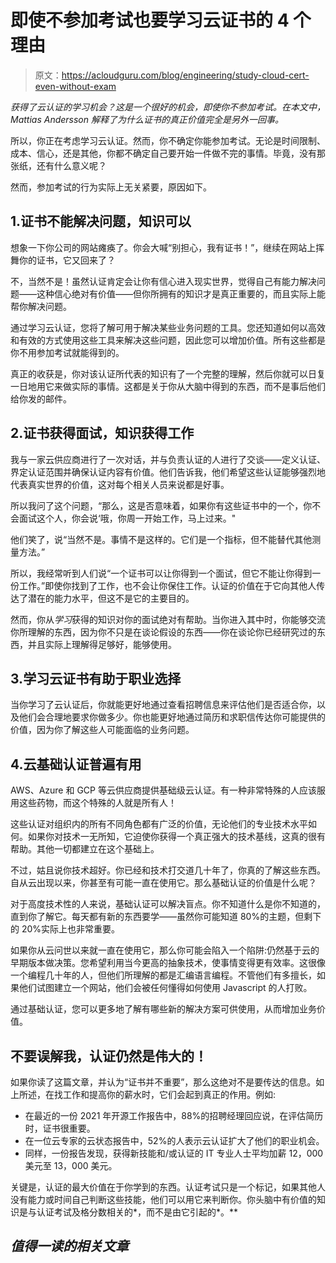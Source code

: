 # 即使不参加考试也要学习云证书的 4 个理由

> 原文：<https://acloudguru.com/blog/engineering/study-cloud-cert-even-without-exam>

*获得了云认证的学习机会？这是一个很好的机会，即使你不参加考试。在本文中，Mattias Andersson 解释了为什么证书的真正价值完全是另外一回事。*

所以，你正在考虑学习云认证。然而，你不确定你能参加考试。无论是时间限制、成本、信心，还是其他，你都不确定自己要开始一件做不完的事情。毕竟，没有那张纸，还有什么意义呢？

然而，参加考试的行为实际上无关紧要，原因如下。

## 1.证书不能解决问题，知识可以

想象一下你公司的网站瘫痪了。你会大喊“别担心，我有证书！”，继续在网站上挥舞你的证书，它又回来了？

不，当然不是！虽然认证肯定会让你有信心进入现实世界，觉得自己有能力解决问题——这种信心绝对有价值——但你所拥有的知识才是真正重要的，而且实际上能帮你解决问题。

通过学习云认证，您将了解可用于解决某些业务问题的工具。您还知道如何以高效和有效的方式使用这些工具来解决这些问题，因此您可以增加价值。所有这些都是你不用参加考试就能得到的。

真正的收获是，你对该认证所代表的知识有了一个完整的理解，然后你就可以日复一日地用它来做实际的事情。这都是关于你从大脑中得到的东西，而不是事后他们给你发的邮件。

## 2.证书获得面试，知识获得工作

我与一家云供应商进行了一次对话，并与负责认证的人进行了交谈——定义认证、界定认证范围并确保认证内容有价值。他们告诉我，他们希望这些认证能够强烈地代表真实世界的价值，这对每个相关人员来说都是好事。

所以我问了这个问题，“那么，这是否意味着，如果你有这些证书中的一个，你不会面试这个人，你会说‘哦，你周一开始工作，马上过来。"

他们笑了，说“当然不是。事情不是这样的。它们是一个指标，但不能替代其他测量方法。”

所以，我经常听到人们说“一个证书可以让你得到一个面试，但它不能让你得到一份工作。”即使你找到了工作，也不会让你保住工作。认证的价值在于它向其他人传达了潜在的能力水平，但这不是它的主要目的。

然而，你从*学习*获得的知识对你的面试绝对有帮助。当你进入其中时，你能够交流你所理解的东西，因为你不只是在谈论假设的东西——你在谈论你已经研究过的东西，并且实际上理解得足够好，能够使用。

## 3.学习云证书有助于职业选择

当你学习了云认证后，你就能更好地通过查看招聘信息来评估他们是否适合你，以及他们会合理地要求你做多少。你也能更好地通过简历和求职信传达你可能提供的价值，因为你了解这些人可能面临的业务问题。

## 4.云基础认证普遍有用

AWS、Azure 和 GCP 等云供应商提供基础级云认证。有一种非常特殊的人应该服用这些药物，而这个特殊的人就是所有人！

这些认证对组织内的所有不同角色都有广泛的价值，无论他们的专业技术水平如何。如果你对技术一无所知，它迫使你获得一个真正强大的技术基线，这真的很有帮助。其他一切都建立在这个基础上。

不过，姑且说你技术超好。你已经和技术打交道几十年了，你真的了解这些东西。自从云出现以来，你甚至有可能一直在使用它。那么基础认证的价值是什么呢？

对于高度技术性的人来说，基础认证可以解决盲点。你不知道什么是你不知道的，直到你了解它。每天都有新的东西要学——虽然你可能知道 80%的主题，但剩下的 20%实际上也非常重要。

如果你从云问世以来就一直在使用它，那么你可能会陷入一个陷阱:仍然基于云的早期版本做决策。您希望利用当今更高的抽象技术，使事情变得更有效率。这很像一个编程几十年的人，但他们所理解的都是汇编语言编程。不管他们有多擅长，如果他们试图建立一个网站，他们会被任何懂得如何使用 Javascript 的人打败。

通过基础认证，您可以更多地了解有哪些新的解决方案可供使用，从而增加业务价值。

## 不要误解我，认证仍然是伟大的！

如果你读了这篇文章，并认为“证书并不重要”，那么这绝对不是要传达的信息。如上所述，在找工作和提高你的薪水时，它们会起到真正的作用。例如:

*   在最近的一份 2021 年开源工作报告中，88%的招聘经理回应说，在评估简历时，证书很重要。
*   在一位云专家的云状态报告中，52%的人表示云认证扩大了他们的职业机会。
*   同样，一份报告发现，获得新技能和/或认证的 IT 专业人士平均加薪 12，000 美元至 13，000 美元。

关键是，认证的最大价值在于你学到的东西。认证考试只是一个标记，如果其他人没有能力或时间自己判断这些技能，他们可以用它来判断你。你头脑中有价值的知识是与认证考试及格分数相关的*，而不是由它引起的*。**

## *值得一读的相关文章*
